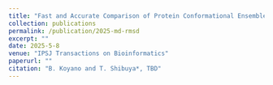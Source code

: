 ```yaml
---
title: "Fast and Accurate Comparison of Protein Conformational Ensembles"
collection: publications
permalink: /publication/2025-md-rmsd
excerpt: ""
date: 2025-5-8
venue: "IPSJ Transactions on Bioinformatics"
paperurl: ""
citation: "B. Koyano and T. Shibuya*, TBD"
---
```


